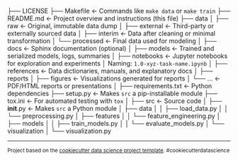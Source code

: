 ├── LICENSE
├── Makefile             <- Commands like `make data` or `make train`
├── README.md            <- Project overview and instructions (this file)
├── data
│   ├── raw              <- Original, immutable data dump
│   ├── external         <- Third-party or externally sourced data
│   ├── interim          <- Data after cleaning or minimal transformation
│   └── processed        <- Final data used for modeling
│
├── docs                 <- Sphinx documentation (optional)
│
├── models               <- Trained and serialized models, logs, summaries
│
├── notebooks            <- Jupyter notebooks for exploration and experiments
│                         Naming: `1.0-xyz-task-name.ipynb`
│
├── references           <- Data dictionaries, manuals, and explanatory docs
│
├── reports
│   ├── figures          <- Visualizations generated for reports
│   └── ...              <- PDF/HTML reports or presentations
│
├── requirements.txt     <- Python dependencies
├── setup.py             <- Makes `src` a pip-installable module
├── tox.ini              <- For automated testing with `tox`
│
├── src                  <- Source code
│   ├── __init__.py      <- Makes `src` a Python module
│   ├── data
│   │   ├── load_data.py
│   │   └── preprocessing.py
│   ├── features
│   │   └── feature_engineering.py
│   ├── models
│   │   ├── train_models.py
│   │   └── evaluate_models.py
│   └── visualization
│       └── visualization.py



--------

<p><small>Project based on the <a target="_blank" href="https://drivendata.github.io/cookiecutter-data-science/">cookiecutter data science project template</a>. #cookiecutterdatascience</small></p>
